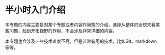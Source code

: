 # 半小时入门介绍

本专题的内容主要是对某个专题或者内容作简短的介绍，选择从整体的全貌来看某些问题，起到开拓视野的作用，不会涉及非常详细的内容。

本专题也会涉及一些技术难度不高，但是非常有用的技术，比如Git，markdown等等。
